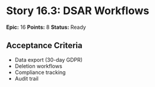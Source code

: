 # Story 16.3: DSAR Workflows
**Epic:** 16
**Points:** 8
**Status:** Ready
## Acceptance Criteria
- Data export (30-day GDPR)
- Deletion workflows
- Compliance tracking
- Audit trail
